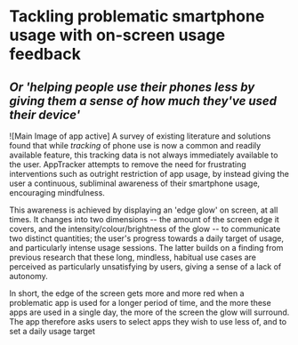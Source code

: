 # Tackling problematic smartphone usage with on-screen usage feedback
## _Or 'helping people use their phones less by giving them a sense of how much they've used their device'_

![Main Image of app active]
A survey of existing literature and solutions found that while _tracking_ of phone use is now a common and readily available feature, this tracking data is not always immediately available to the user. AppTracker attempts to remove the need for frustrating interventions such as outright restriction of app usage, by instead giving the user a continuous, subliminal awareness of their smartphone usage, encouraging mindfulness.

This awareness is achieved by displaying an 'edge glow' on screen, at all times. It changes into two dimensions -- the amount of the screen edge it covers, and the intensity/colour/brightness of the glow -- to communicate two distinct quantities; the user's progress towards a daily target of usage, and particularly intense usage sessions. The latter builds on a finding from previous research that these long, mindless, habitual use cases are perceived as particularly unsatisfying by users, giving a sense of a lack of autonomy.

In short, the edge of the screen gets more and more red when a problematic app is used for a longer period of time, and the more these apps are used in a single day, the more of the screen the glow will surround. The app therefore asks users to select apps they wish to use less of, and to set a daily usage target

